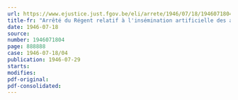 ```yaml
---
url: https://www.ejustice.just.fgov.be/eli/arrete/1946/07/18/1946071804/justel
title-fr: "Arrêté du Régent relatif à l'insémination artificielle des animaux domestiques"
date: 1946-07-18
source:
number: 1946071804
page: 888888
case: 1946-07-18/04
publication: 1946-07-29
starts:
modifies:
pdf-original:
pdf-consolidated:
---
```


